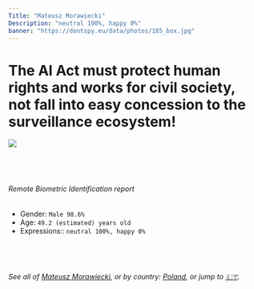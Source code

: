 ```yaml
---
Title: "Mateusz Morawiecki"
Description: "neutral 100%, happy 0%"
banner: "https://dontspy.eu/data/photos/185_box.jpg"
---
```


# The AI Act must protect human rights and works for civil society, not fall into easy concession to the surveillance ecosystem!

<link rel="stylesheet" type="text/css" href="/css/blog.css" />

<div class="is-fake" hidden>

_This is a **fake picture**_, we collect these anyway [because the AI Act](why-deepfake) negotiation moves in a way that would create more mess in our lives! for a longer explanation, read [The Dual Threat: How Losing the Biometric Battle Fuels Deepfake Proliferation](/blog/the-dual-threat-how-losing-the-biometric-battle-fuels-deepfake-proliferation/)

</div>

<!-- <img src="https://dontspy.eu/data/photos/54_box.jpg" /> -->
<img src="https://dontspy.eu/data/photos/185_box.jpg" />

## <br>

###### Remote Biometric Identification report

* <span class="label">Gender:</span> `Male 98.6%`
* <span class="label">Age:</span> `49.2 (estimated) years old`
* <span class="label">Expressions::</span> `neutral 100%, happy 0%`

## <br>

###### See all of [Mateusz Morawiecki](/policymaker#Mateusz%20Morawiecki), or by country: [Poland](/country#Poland), or jump to [🇱🇹](/x/43).

## <br>
